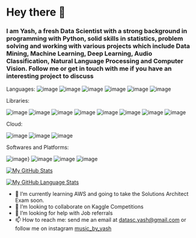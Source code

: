 # Hey there 👋

### I am Yash, a fresh Data Scientist with a strong background in programming with Python, solid skills in statistics, problem solving and working with various projects which include Data Mining, Machine Learning, Deep Learning, Audio Classification, Natural Language Processing and Computer Vision. Follow me or get in touch with me if you have an interesting project to discuss

Languages:
![image](https://img.shields.io/badge/Python-FFD43B?style=for-the-badge&logo=python&logoColor=blue) 
![image](https://img.shields.io/badge/PostgreSQL-316192?style=for-the-badge&logo=postgresql&logoColor=white) 
![image](https://img.shields.io/badge/C%2B%2B-00599C?style=for-the-badge&logo=c%2B%2B&logoColor=white) 
![image](https://img.shields.io/badge/CSS3-1572B6?style=for-the-badge&logo=css3&logoColor=white) 
![image](https://img.shields.io/badge/HTML5-E34F26?style=for-the-badge&logo=html5&logoColor=white) 
![image](https://img.shields.io/badge/Arduino-00979D?style=for-the-badge&logo=Arduino&logoColor=white) 

Libraries:

![image]({https://img.shields.io/badge/Apache_Spark-FFFFFF?style=for-the-badge&logo=apachespark&logoColor=#E35A16})
![image]({https://img.shields.io/badge/Flask-000000?style=for-the-badge&logo=flask&logoColor=white})
![image]({https://img.shields.io/badge/scikit_learn-F7931E?style=for-the-badge&logo=scikit-learn&logoColor=white})
![image]({https://img.shields.io/badge/Numpy-777BB4?style=for-the-badge&logo=numpy&logoColor=white})
![image]({https://img.shields.io/badge/Pandas-2C2D72?style=for-the-badge&logo=pandas&logoColor=white})
![image]({https://img.shields.io/badge/Keras-FF0000?style=for-the-badge&logo=keras&logoColor=white})
![image]({https://img.shields.io/badge/TensorFlow-FF6F00?style=for-the-badge&logo=tensorflow&logoColor=white})
![image]({https://img.shields.io/badge/PyTorch-EE4C2C?style=for-the-badge&logo=PyTorch&logoColor=white})

Cloud:

![image]({https://img.shields.io/badge/Amazon_AWS-FF9900?style=for-the-badge&logo=amazonaws&logoColor=white})
![image]({https://img.shields.io/badge/Google_Cloud-4285F4?style=for-the-badge&logo=google-cloud&logoColor=white})
![image]({https://img.shields.io/badge/Heroku-430098?style=for-the-badge&logo=heroku&logoColor=white})

Softwares and Platforms:

![image]({https://img.shields.io/badge/Kaggle-20BEFF?style=for-the-badge&logo=Kaggle&logoColor=white)}
![image]({https://img.shields.io/badge/Docker-2CA5E0?style=for-the-badge&logo=docker&logoColor=white})
![image]({https://img.shields.io/badge/Colab-F9AB00?style=for-the-badge&logo=googlecolab&color=525252})
![image]({https://img.shields.io/badge/VSCode-0078D4?style=for-the-badge&logo=visual%20studio%20code&logoColor=white})


[![My GitHub Stats](https://github-readme-stats.vercel.app/api/?username=yash-td&count_private=true&theme=tokyonight&showicons=true)]()


[![My GitHub Language Stats](https://github-readme-stats.vercel.app/api/top-langs/?username=yash-td&langs_count=5&theme=tokyonight)]()


- 🌱 I’m currently learning AWS and going to take the Solutions Architect Exam soon.
- 👯 I’m looking to collaborate on Kaggle Competitions
- 🤔 I’m looking for help with Job referrals
- 📫 How to reach me: send me an email at datasc.yash@gmail.com or follow me on instagram [music_by_yash](https://www.instagram.com/music_by_yash/?hl=en)
